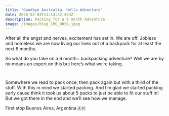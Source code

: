 ```yaml
---
title: 'Goodbye Australia, Hello Adventure'
date: 2020-02-04T11:13:42.424Z
description: Packing for a 6 month Adventure
image: /images/blog_IMG_0056.jpeg
---
```

After all the angst and nerves, excitement has set in. We are off. Jobless and homeless we are now living our lives out of a backpack for at least the next 6 months.

So what do you take on a 6 month+ backpacking adventure? Well we are by no means an expert on this but here’s what we’re taking. 

![]()

![]()

Somewhere we read to pack once, then pack again but with a third of the stuff. With this in mind we started packing. And I’m glad we started packing early cause think it took us about 5 packs to just be able to fit our stuff in! But we got there in the end and we’ll see how we manage. 

First stop Buenos Aires, Argentina 🇦🇷
